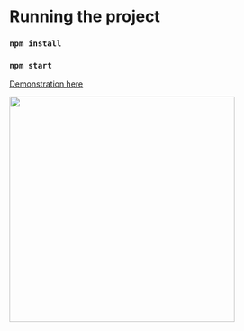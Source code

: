 # Running the project

### `npm install`

### `npm start`

[Demonstration here](https://media.giphy.com/media/AGwX117XjFkSrXAkAL/giphy-downsized-large.gif)

<img src="https://media.giphy.com/media/AGwX117XjFkSrXAkAL/giphy-downsized-large.gif" width="400" height="400" />
